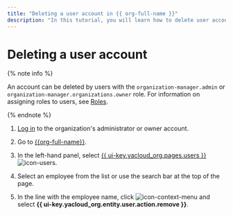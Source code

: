 ```yaml
---
title: "Deleting a user account in {{ org-full-name }}"
description: "In this tutorial, you will learn how to delete user accounts in {{ org-name }}."
---
```


# Deleting a user account

{% note info %}

An account can be deleted by users with the `organization-manager.admin` or `organization-manager.organizations.owner` role. For information on assigning roles to users, see [Roles](../security/index.md#admin).

{% endnote %}

1. [Log in]({{link-passport-login}}) to the organization's administrator or owner account.

1. Go to [{{org-full-name}}]({{link-org-main}}).

1. In the left-hand panel, select [{{ ui-key.yacloud_org.pages.users }}]({{link-org-users}}) ![icon-users](../../_assets/organization/icon-users.svg).

1. Select an employee from the list or use the search bar at the top of the page.

1. In the line with the employee name, click ![icon-context-menu](../../_assets/horizontal-ellipsis.svg) and select **{{ ui-key.yacloud_org.entity.user.action.remove }}**.
